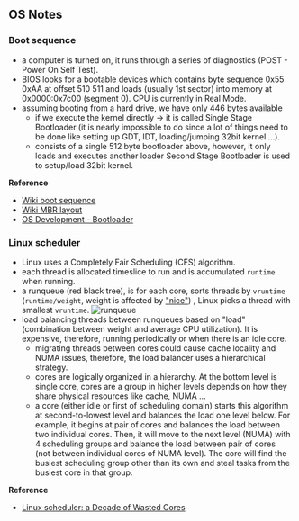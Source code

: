 ## OS Notes

### Boot sequence

- a computer is turned on, it runs through a series of diagnostics (POST - Power On Self Test).
- BIOS looks for a bootable devices which contains byte sequence 0x55 0xAA at offset 510 511 and loads (usually 1st sector) into memory at 0x0000:0x7c00 (segment 0). CPU is currently in Real Mode.
- assuming booting from a hard drive, we have only 446 bytes available
  - if we execute the kernel directly -> it is called Single Stage Bootloader (it is nearly impossible to do since a lot of things need to be done like setting up GDT, IDT, loading/jumping 32bit kernel ...).
  - consists of a single 512 byte bootloader above, however, it only loads and executes another loader Second Stage Bootloader is used to setup/load 32bit kernel.

**Reference**

- [Wiki boot sequence](https://en.wikipedia.org/wiki/Booting#Boot_sequence)
- [Wiki MBR layout](https://en.wikipedia.org/wiki/Master_boot_record#Sector_layout)
- [OS Development - Bootloader](http://www.brokenthorn.com/Resources/OSDev5.html)

### Linux scheduler

- Linux uses a Completely Fair Scheduling (CFS) algorithm.
- each thread is allocated timeslice to run and is accumulated `runtime` when running.
- a runqueue (red black tree), is for each core, sorts threads by `vruntime` (`runtime/weight`, weight is affected by ["nice"](https://man7.org/linux/man-pages/man1/nice.1.html)) , Linux picks a thread with smallest `vruntime`.
  ![runqueue](https://i.imgur.com/nfh5njM.png)
- load balancing threads between runqueues based on "load" (combination between weight and average CPU utilization). It is expensive, therefore, running periodically or when there is an idle core.
  - migrating threads between cores could cause cache locality and NUMA issues, therefore, the load balancer uses a hierarchical strategy.
  - cores are logically organized in a hierarchy. At the bottom level is single core, cores are a group in higher levels depends on how they share physical resources like cache, NUMA ...
  - a core (either idle or first of scheduling domain) starts this algorithm at second-to-lowest level and balances the load one level below. For example, it begins at pair of cores and balances the load between two individual cores. Then, it will move to the next level (NUMA) with 4 scheduling groups and balance the load between pair of cores (not between individual cores of NUMA level). The core will find the busiest scheduling group other than its own and steal tasks from the busiest core in that group.

**Reference**

- [Linux scheduler: a Decade of Wasted Cores](https://blog.acolyer.org/2016/04/26/the-linux-scheduler-a-decade-of-wasted-cores/)
